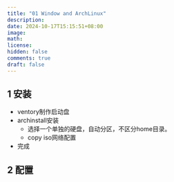 ```yaml
---
title: "01 Window and ArchLinux"
description: 
date: 2024-10-17T15:15:51+08:00
image: 
math: 
license: 
hidden: false
comments: true
draft: false
---
```


## 1 安装

- ventory制作启动盘
- archinstall安装
    - 选择一个单独的硬盘，自动分区，不区分home目录。
    - copy iso网络配置
- 完成



## 2 配置

